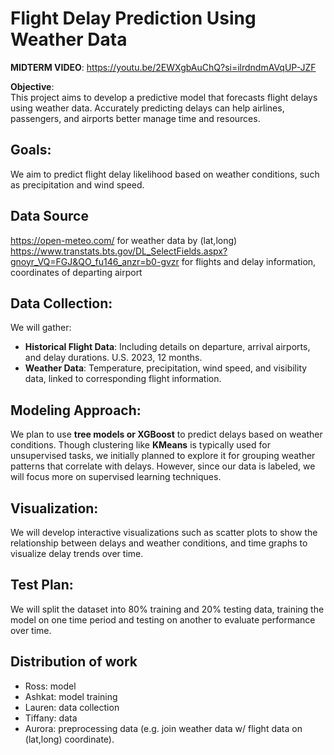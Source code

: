 # Flight Delay Prediction Using Weather Data


**MIDTERM VIDEO**:
https://youtu.be/2EWXgbAuChQ?si=ilrdndmAVqUP-JZF

**Objective**:  
This project aims to develop a predictive model that forecasts flight delays using weather data. Accurately predicting delays can help airlines, passengers, and airports better manage time and resources.

## Goals:
We aim to predict flight delay likelihood based on weather conditions, such as precipitation and wind speed.

## Data Source
https://open-meteo.com/ for weather data by (lat,long)
https://www.transtats.bts.gov/DL_SelectFields.aspx?gnoyr_VQ=FGJ&QO_fu146_anzr=b0-gvzr for flights and delay information, coordinates of departing airport


## Data Collection:
We will gather:
- **Historical Flight Data**: Including details on departure, arrival airports, and delay durations. U.S. 2023, 12 months.
- **Weather Data**: Temperature, precipitation, wind speed, and visibility data, linked to corresponding flight information.

## Modeling Approach:
We plan to use **tree models or XGBoost** to predict delays based on weather conditions. Though clustering like **KMeans** is typically used for unsupervised tasks, we initially planned to explore it for grouping weather patterns that correlate with delays. However, since our data is labeled, we will focus more on supervised learning techniques.

## Visualization:
We will develop interactive visualizations such as scatter plots to show the relationship between delays and weather conditions, and time graphs to visualize delay trends over time.

## Test Plan:
We will split the dataset into 80% training and 20% testing data, training the model on one time period and testing on another to evaluate performance over time.

## Distribution of work
  * Ross: model
  * Ashkat: model training
  * Lauren: data collection
  * Tiffany: data 
  * Aurora: preprocessing data (e.g. join weather data w/ flight data on (lat,long) coordinate).

